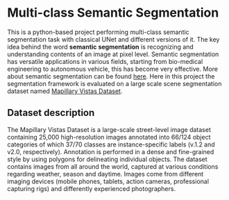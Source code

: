 # Multi-class Semantic Segmentation
This is a python-based project performing multi-class semantic segmentation task with classical UNet and different versions of it. The key idea behind the word **semantic segmentation** is recognizing and understanding contents of an image at pixel level. Semantic segmentation has versatile applications in various fields, starting from bio-medical engineering to autonomous vehicle, this has become very effective. More about semantic segmentation can be found [here](https://www.jeremyjordan.me/semantic-segmentation/). Here in this project the segmentation framework is evaluated on a large scale scene segmentation dataset named [Mapillary Vistas Dataset](https://www.mapillary.com/dataset/vistas).  

## Dataset description
The Mapillary Vistas Dataset is a large-scale street-level image dataset containing 25,000 high-resolution images annotated into 66/124 object categories of which 37/70 classes are instance-specific labels (v.1.2 and v2.0, respectively). Annotation is performed in a dense and fine-grained style by using polygons for delineating individual objects. The dataset contains images from all around the world, captured at various conditions regarding weather, season and daytime. Images come from different imaging devices (mobile phones, tablets, action cameras, professional capturing rigs) and differently experienced photographers.
